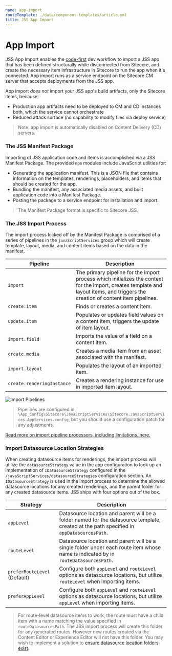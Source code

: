 ```yaml
---
name: app-import
routeTemplate: ./data/component-templates/article.yml
title: JSS App Import
---
```


# App Import

JSS App Import enables the [code-first](../dev-workflows/overview) dev workflow to import a JSS app that has been defined structurally while disconnected from Sitecore, and create the necessary item infrastructure in Sitecore to run the app when it's connected. App import runs as a service endpoint on the Sitecore CM server that accepts deployments from the JSS app.

App import _does not_ import your JSS app's build artifacts, only the Sitecore items, because:

* Production app artifacts need to be deployed to CM and CD instances both, which the service cannot orchestrate
* Reduced attack surface (no capability to modify files via deploy service)

> Note: app import is automatically disabled on Content Delivery (CD) servers.

### The JSS Manifest Package

Importing of JSS application code and items is accomplished via a JSS Manifest Package. The provided `npm` modules include JavaScript utilities for:

* Generating the application manifest. This is a JSON file that contains information on the templates, renderings, placeholders, and items that should be created for the app.
* Bundling the manifest, any associated media assets, and built application code into a Manifest Package.
* Posting the package to a service endpoint for installation and import.

> The Manifest Package format is specific to Sitecore JSS.

### The JSS Import Process

The import process kicked off by the Manifest Package is comprised of a series of pipelines in the `javaScriptServices` group which will create template, layout, media, and content items based on the data in the manifest.

| Pipeline | Description |
| -------- | ----------- |
| `import` | The primary pipeline for the import process which initializes the context for the import, creates template and layout items, and triggers the creation of content item pipelines. |
| `create.item` | Finds or creates a content item. |
| `update.item` | Populates or updates field values on a content item, triggers the update of item layout. |
| `import.field` | Imports the value of a field on a content item. |
| `create.media` | Creates a media item from an asset associated with the manifest. |
| `import.layout` | Populates the layout of an imported item.
| `create.renderingInstance` | Creates a rendering instance for use in imported item layout. |

![Import Pipelines](/dist/JssDocs/assets/img/import-pipelines.png)

> Pipelines are configured in  `\App_Config\Sitecore\JavaScriptServices\Sitecore.JavaScriptServices.AppServices.config`, but you should use a configuration patch for any adjustments.

[Read more on import pipeline processors, including limitations, here.](/docs/techniques/working-disconnected/import-process)

### Import Datasource Location Strategies

When creating datasource items for renderings, the import process will utilize the `datasourceStrategy` value in the app configuration to look up an implementation of `IDatasourceStrategy` configured in the `/javaScriptServices/datasourceStrategies` configuration section. An `IDatasourceStrategy` is used in the import process to determine the allowed datasource locations for any created renderings, and the parent folder for any created datasource items. JSS ships with four options out of the box.

| Strategy | Description |
| -------- | ----------- |
| `appLevel` | Datasource location and parent will be a folder named for the datasource template, created at the path specified in `appDatasourcesPath`. |
| `routeLevel` | Datasource location and parent will be a single folder under each route item whose name is indicated by in `routeDatasourcesPath`. |
| `preferRouteLevel` (Default) | Configure both `appLevel` and `routeLevel` options as datasource locations, but utilize `routeLevel` when importing items. |
| `preferAppLevel` | Configure both `appLevel` and `routeLevel` options as datasource locations, but utilize `appLevel` when importing items. |

> For route-level datasource items to work, the route must have a child item with a name matching the value specified in `routeDatasourcesPath`. The JSS import process will create this folder for any generated routes. However new routes created via the Content Editor or Experience Editor will not have this folder. You may wish to implement a solution to [ensure datasource location folders exist](http://reinoudvandalen.nl/blog/ensure-your-sitecore-datasource-locations/).